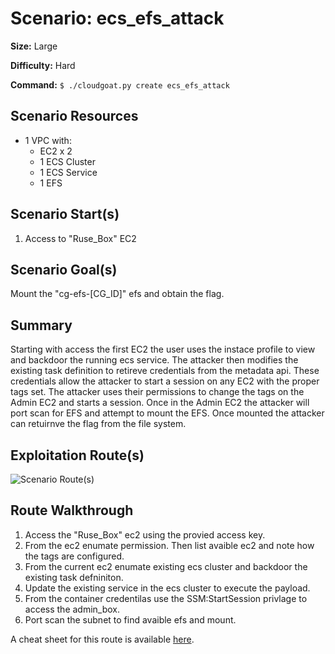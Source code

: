 # Scenario: ecs_efs_attack

**Size:** Large

**Difficulty:** Hard

**Command:** `$ ./cloudgoat.py create ecs_efs_attack`

## Scenario Resources

- 1 VPC with:
	- EC2 x 2
	- 1 ECS Cluster
	- 1 ECS Service 
	- 1 EFS

## Scenario Start(s)

1. Access to "Ruse_Box" EC2

## Scenario Goal(s)

Mount the "cg-efs-[CG_ID]" efs and obtain the flag.

## Summary

Starting with access the first EC2 the user uses the instace profile to view and backdoor the running ecs service. The attacker then modifies the existing task definition to retireve credentials from the metadata api. These credentials allow the attacker to start a session on any EC2 with the proper tags set. The attacker uses their permissions to change the tags on the Admin EC2 and starts a session. Once in the Admin EC2 the attacker will port scan for EFS and attempt to mount the EFS. Once mounted the attacker can retuirnve the flag from the file system.

## Exploitation Route(s)

![Scenario Route(s)](https://app.lucidchart.com/publicSegments/view/cf6f134d-7e28-4561-9cbb-b50e6666468d/image.png)

## Route Walkthrough 

1. Access the "Ruse_Box" ec2 using the provied access key.
2. From the ec2 enumate permission. Then list avaible ec2 and note how the tags are configured.
3. From the current ec2 enumate existing ecs cluster and backdoor the existing task defniniton.
4. Update the existing service in the ecs cluster to execute the payload.
5. From the container credentilas use the SSM:StartSession privlage to access the admin_box.
6. Port scan the subnet to find avaible efs and mount.

A cheat sheet for this route is available [here](./cheat_sheet.md).